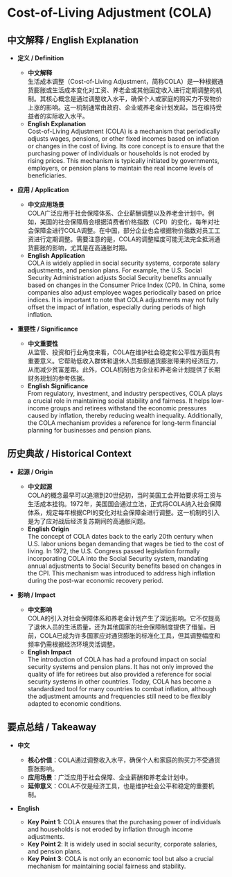 # Cost-of-Living Adjustment (COLA)

## 中文解释 / English Explanation

* **定义 / Definition**  
  - **中文解释**  
    生活成本调整（Cost-of-Living Adjustment，简称COLA）是一种根据通货膨胀或生活成本变化对工资、养老金或其他固定收入进行定期调整的机制。其核心概念是通过调整收入水平，确保个人或家庭的购买力不受物价上涨的影响。这一机制通常由政府、企业或养老金计划发起，旨在维持受益者的实际收入水平。  
  - **English Explanation**  
    Cost-of-Living Adjustment (COLA) is a mechanism that periodically adjusts wages, pensions, or other fixed incomes based on inflation or changes in the cost of living. Its core concept is to ensure that the purchasing power of individuals or households is not eroded by rising prices. This mechanism is typically initiated by governments, employers, or pension plans to maintain the real income levels of beneficiaries.

* **应用 / Application**  
  - **中文应用场景**  
    COLA广泛应用于社会保障体系、企业薪酬调整以及养老金计划中。例如，美国的社会保障局会根据消费者价格指数（CPI）的变化，每年对社会保障金进行COLA调整。在中国，部分企业也会根据物价指数对员工工资进行定期调整。需要注意的是，COLA的调整幅度可能无法完全抵消通货膨胀的影响，尤其是在高通胀时期。  
  - **English Application**  
    COLA is widely applied in social security systems, corporate salary adjustments, and pension plans. For example, the U.S. Social Security Administration adjusts Social Security benefits annually based on changes in the Consumer Price Index (CPI). In China, some companies also adjust employee wages periodically based on price indices. It is important to note that COLA adjustments may not fully offset the impact of inflation, especially during periods of high inflation.

* **重要性 / Significance**  
  - **中文重要性**  
    从监管、投资和行业角度来看，COLA在维护社会稳定和公平性方面具有重要意义。它帮助低收入群体和退休人员抵御通货膨胀带来的经济压力，从而减少贫富差距。此外，COLA机制也为企业和养老金计划提供了长期财务规划的参考依据。  
  - **English Significance**  
    From regulatory, investment, and industry perspectives, COLA plays a crucial role in maintaining social stability and fairness. It helps low-income groups and retirees withstand the economic pressures caused by inflation, thereby reducing wealth inequality. Additionally, the COLA mechanism provides a reference for long-term financial planning for businesses and pension plans.

## 历史典故 / Historical Context

* **起源 / Origin**  
  - **中文起源**  
    COLA的概念最早可以追溯到20世纪初，当时美国工会开始要求将工资与生活成本挂钩。1972年，美国国会通过立法，正式将COLA纳入社会保障体系，规定每年根据CPI的变化对社会保障金进行调整。这一机制的引入是为了应对战后经济复苏期间的高通胀问题。  
  - **English Origin**  
    The concept of COLA dates back to the early 20th century when U.S. labor unions began demanding that wages be tied to the cost of living. In 1972, the U.S. Congress passed legislation formally incorporating COLA into the Social Security system, mandating annual adjustments to Social Security benefits based on changes in the CPI. This mechanism was introduced to address high inflation during the post-war economic recovery period.

* **影响 / Impact**  
  - **中文影响**  
    COLA的引入对社会保障体系和养老金计划产生了深远影响。它不仅提高了退休人员的生活质量，还为其他国家的社会保障制度提供了借鉴。目前，COLA已成为许多国家应对通货膨胀的标准化工具，但其调整幅度和频率仍需根据经济环境灵活调整。  
  - **English Impact**  
    The introduction of COLA has had a profound impact on social security systems and pension plans. It has not only improved the quality of life for retirees but also provided a reference for social security systems in other countries. Today, COLA has become a standardized tool for many countries to combat inflation, although the adjustment amounts and frequencies still need to be flexibly adapted to economic conditions.

## 要点总结 / Takeaway

* **中文**  
  - **核心价值**：COLA通过调整收入水平，确保个人和家庭的购买力不受通货膨胀影响。  
  - **应用场景**：广泛应用于社会保障、企业薪酬和养老金计划中。  
  - **延伸意义**：COLA不仅是经济工具，也是维护社会公平和稳定的重要机制。  

* **English**  
  - **Key Point 1**: COLA ensures that the purchasing power of individuals and households is not eroded by inflation through income adjustments.  
  - **Key Point 2**: It is widely used in social security, corporate salaries, and pension plans.  
  - **Key Point 3**: COLA is not only an economic tool but also a crucial mechanism for maintaining social fairness and stability.